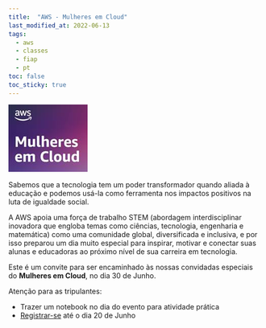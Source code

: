 ```yaml
---
title:  "AWS - Mulheres em Cloud"
last_modified_at: 2022-06-13
tags:
  - aws
  - classes
  - fiap
  - pt
toc: false
toc_sticky: true
---
```


[![](/assets/images/posts/2022-06-13-women-cloud.jpeg)](https://aws-mulheres-em-cloud-2022.splashthat.com/)

Sabemos que a tecnologia tem um poder transformador quando aliada à educação e podemos usá-la como ferramenta nos impactos positivos na luta de igualdade social.

A AWS apoia uma força de trabalho STEM (abordagem interdisciplinar inovadora que engloba temas como ciências, tecnologia, engenharia e matemática) como uma comunidade global, diversificada e inclusiva, e por isso preparou um dia muito especial para inspirar, motivar e conectar suas alunas e educadoras ao próximo nível de sua carreira em tecnologia.

Este é um convite para ser encaminhado às nossas convidadas especiais do **Mulheres em Cloud**, no dia 30 de Junho.

Atenção para as tripulantes:

- Trazer um notebook no dia do evento para atividade prática
- [Registrar-se](https://aws-mulheres-em-cloud-2022.splashthat.com/) até o dia 20 de Junho
